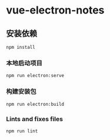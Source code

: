 # vue-electron-notes

## 安装依赖

```
npm install
```

### 本地启动项目

```
npm run electron:serve
```

### 构建安装包

```
npm run electron:build
```

### Lints and fixes files

```
npm run lint
```
